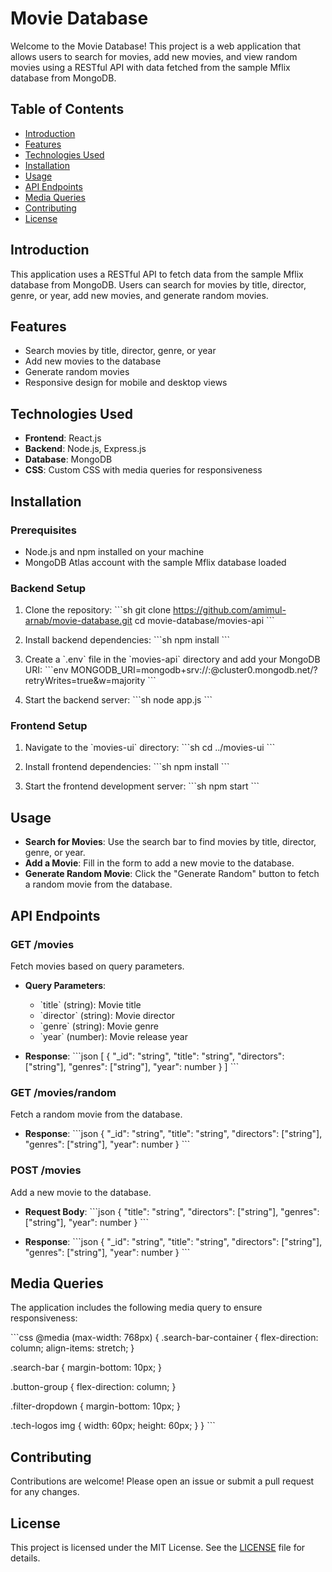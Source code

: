
# Movie Database

Welcome to the Movie Database! This project is a web application that allows users to search for movies, add new movies, and view random movies using a RESTful API with data fetched from the sample Mflix database from MongoDB.

## Table of Contents

- [Introduction](#introduction)
- [Features](#features)
- [Technologies Used](#technologies-used)
- [Installation](#installation)
- [Usage](#usage)
- [API Endpoints](#api-endpoints)
- [Media Queries](#media-queries)
- [Contributing](#contributing)
- [License](#license)

## Introduction

This application uses a RESTful API to fetch data from the sample Mflix database from MongoDB. Users can search for movies by title, director, genre, or year, add new movies, and generate random movies.

## Features

- Search movies by title, director, genre, or year
- Add new movies to the database
- Generate random movies
- Responsive design for mobile and desktop views

## Technologies Used

- **Frontend**: React.js
- **Backend**: Node.js, Express.js
- **Database**: MongoDB
- **CSS**: Custom CSS with media queries for responsiveness

## Installation

### Prerequisites

- Node.js and npm installed on your machine
- MongoDB Atlas account with the sample Mflix database loaded

### Backend Setup

1. Clone the repository:
    \`\`\`sh
    git clone https://github.com/amimul-arnab/movie-database.git
    cd movie-database/movies-api
    \`\`\`

2. Install backend dependencies:
    \`\`\`sh
    npm install
    \`\`\`

3. Create a \`.env\` file in the \`movies-api\` directory and add your MongoDB URI:
    \`\`\`env
    MONGODB_URI=mongodb+srv://<username>:<password>@cluster0.mongodb.net/?retryWrites=true&w=majority
    \`\`\`

4. Start the backend server:
    \`\`\`sh
    node app.js
    \`\`\`

### Frontend Setup

1. Navigate to the \`movies-ui\` directory:
    \`\`\`sh
    cd ../movies-ui
    \`\`\`

2. Install frontend dependencies:
    \`\`\`sh
    npm install
    \`\`\`

3. Start the frontend development server:
    \`\`\`sh
    npm start
    \`\`\`

## Usage

- **Search for Movies**: Use the search bar to find movies by title, director, genre, or year.
- **Add a Movie**: Fill in the form to add a new movie to the database.
- **Generate Random Movie**: Click the "Generate Random" button to fetch a random movie from the database.

## API Endpoints

### GET /movies

Fetch movies based on query parameters.

- **Query Parameters**:
  - \`title\` (string): Movie title
  - \`director\` (string): Movie director
  - \`genre\` (string): Movie genre
  - \`year\` (number): Movie release year

- **Response**:
  \`\`\`json
  [
    {
      "_id": "string",
      "title": "string",
      "directors": ["string"],
      "genres": ["string"],
      "year": number
    }
  ]
  \`\`\`

### GET /movies/random

Fetch a random movie from the database.

- **Response**:
  \`\`\`json
  {
    "_id": "string",
    "title": "string",
    "directors": ["string"],
    "genres": ["string"],
    "year": number
  }
  \`\`\`

### POST /movies

Add a new movie to the database.

- **Request Body**:
  \`\`\`json
  {
    "title": "string",
    "directors": ["string"],
    "genres": ["string"],
    "year": number
  }
  \`\`\`

- **Response**:
  \`\`\`json
  {
    "_id": "string",
    "title": "string",
    "directors": ["string"],
    "genres": ["string"],
    "year": number
  }
  \`\`\`

## Media Queries

The application includes the following media query to ensure responsiveness:

\`\`\`css
@media (max-width: 768px) {
  .search-bar-container {
    flex-direction: column;
    align-items: stretch;
  }

  .search-bar {
    margin-bottom: 10px;
  }

  .button-group {
    flex-direction: column;
  }

  .filter-dropdown {
    margin-bottom: 10px;
  }

  .tech-logos img {
    width: 60px;
    height: 60px;
  }
}
\`\`\`

## Contributing

Contributions are welcome! Please open an issue or submit a pull request for any changes.

## License

This project is licensed under the MIT License. See the [LICENSE](LICENSE) file for details.
